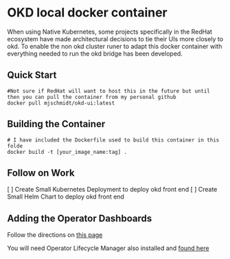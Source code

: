 # OKD local docker container

When using Native Kubernetes, some projects specifically in the RedHat ecosystem have made architectural decisions to tie their UIs more closely to okd. To enable the non okd cluster runer to adapt this docker container with everything needed to run the okd bridge has been developed.

## Quick Start
```
#Not sure if RedHat will want to host this in the future but until then you can pull the container from my personal github
docker pull mjschmidt/okd-ui:latest
```

## Building the Container
```
# I have included the Dockerfile used to build this container in this folde
docker build -t [your_image_name:tag] .
```

## Follow on Work

[ ] Create Small Kubernetes Deployment to deploy okd front end
[ ] Create Small Helm Chart to deploy okd front end

## Adding the Operator Dashboards

Follow the directions on [this page](https://github.com/operator-framework/operator-marketplace)

You will need Operator Lifecycle Manager also installed and [found here](https://github.com/operator-framework/operator-lifecycle-manager/blob/master/doc/install/install.md#install-the-latest-released-version-of-olm-for-upstream-kubernetes)

